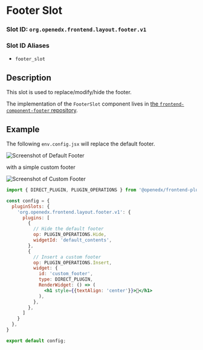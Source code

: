 # Footer Slot

### Slot ID: `org.openedx.frontend.layout.footer.v1`

### Slot ID Aliases
* `footer_slot`

## Description

This slot is used to replace/modify/hide the footer.

The implementation of the `FooterSlot` component lives in [the `frontend-component-footer` repository](https://github.com/openedx/frontend-component-footer/).

## Example

The following `env.config.jsx` will replace the default footer.

![Screenshot of Default Footer](./images/default_footer.png)

with a simple custom footer

![Screenshot of Custom Footer](./images/custom_footer.png)

```jsx
import { DIRECT_PLUGIN, PLUGIN_OPERATIONS } from '@openedx/frontend-plugin-framework';

const config = {
  pluginSlots: {
    'org.openedx.frontend.layout.footer.v1': {
      plugins: [
        {
          // Hide the default footer
          op: PLUGIN_OPERATIONS.Hide,
          widgetId: 'default_contents',
        },
        {
          // Insert a custom footer
          op: PLUGIN_OPERATIONS.Insert,
          widget: {
            id: 'custom_footer',
            type: DIRECT_PLUGIN,
            RenderWidget: () => (
              <h1 style={{textAlign: 'center'}}>🦶</h1>
            ),
          },
        },
      ]
    }
  },
}

export default config;
```
